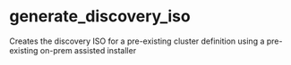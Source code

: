 # generate_discovery_iso

Creates the discovery ISO for a pre-existing cluster definition using a pre-existing on-prem assisted installer